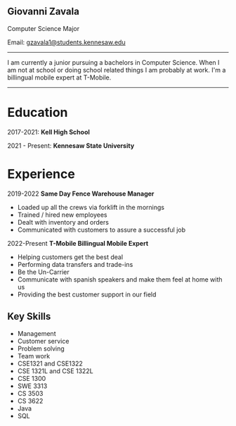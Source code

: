 ## Giovanni Zavala 

Computer Science Major

Email: gzavala1@students.kennesaw.edu

------

I am currently a junior pursuing a bachelors in Computer Science. When I am not at school or doing school related things I am probably at work. I'm a billingual mobile expert at T-Mobile.

------

# Education

2017-2021: **Kell High School**

2021 - Present: **Kennesaw State University**

# Experience

2019-2022  **Same Day Fence Warehouse Manager**

- Loaded up all the crews via forklift in the mornings
- Trained / hired new employees
- Dealt with inventory and orders
- Communicated with customers to assure a successful job

2022-Present **T-Mobile Billingual Mobile Expert**

- Helping customers get the best deal
- Performing data transfers and trade-ins
- Be the Un-Carrier
- Communicate with spanish speakers and make them feel at home with us
- Providing the best customer support in our field

## Key Skills

- Management
- Customer service
- Problem solving
- Team work
- CSE1321 and CSE1322
- CSE 1321L and CSE 1322L
- CSE 1300
- SWE 3313
- CS 3503
- CS 3622
- Java
- SQL





